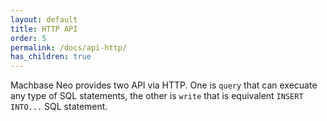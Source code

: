 ```yaml
---
layout: default
title: HTTP API
order: 5
permalink: /docs/api-http/
has_children: true
---
```


Machbase Neo provides two API via HTTP. One is `query` that can execuate any type of SQL statements, the other is `write` that is equivalent `INSERT INTO...` SQL statement.